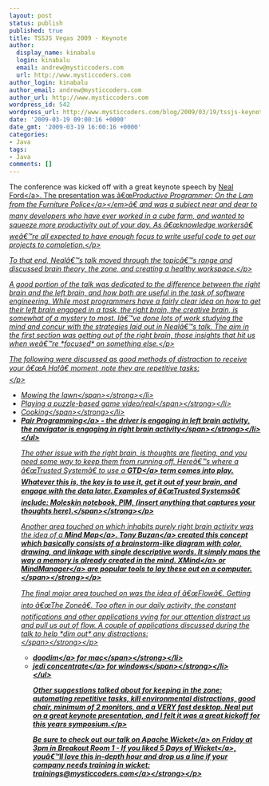 ```yaml
---
layout: post
status: publish
published: true
title: TSSJS Vegas 2009 - Keynote
author:
  display_name: kinabalu
  login: kinabalu
  email: andrew@mysticcoders.com
  url: http://www.mysticcoders.com
author_login: kinabalu
author_email: andrew@mysticcoders.com
author_url: http://www.mysticcoders.com
wordpress_id: 542
wordpress_url: http://www.mysticcoders.com/blog/2009/03/19/tssjs-keynote-neal-ford/
date: '2009-03-19 09:00:16 +0000'
date_gmt: '2009-03-19 16:00:16 +0000'
categories:
- Java
tags:
- Java
comments: []
---
```

<p>The conference was kicked off with a great keynote speech by <a href="http:&#47;&#47;www.nealford.com&#47;" title="Neal Ford" target="_blank">Neal Ford<&#47;a>. The presentation was &acirc;&euro;&oelig;<em><a href="http:&#47;&#47;javasymposium.techtarget.com&#47;html&#47;sessions.html#NFordKeynote" target="_blank">Productive Programmer: On the Lam from the Furniture Police<&#47;a><&#47;em>&acirc;&euro; and was a subject near and dear to many developers who have ever worked in a cube farm, and wanted to squeeze more productivity out of your day. As &acirc;&euro;&oelig;knowledge workers&acirc;&euro; we&acirc;&euro;&trade;re all expected to have enough focus to write useful code to get our projects to completion.<&#47;p></p>
<p>To that end, Neal&acirc;&euro;&trade;s talk moved through the topic&acirc;&euro;&trade;s range and discussed brain theory, the zone, and creating a healthy workspace.<&#47;p></p>
<p>A good portion of the talk was dedicated to the difference between the right brain and the left brain, and how both are useful in the task of software engineering. While most programmers have a fairly clear idea on how to get their left brain engaged in a task, the right brain, the creative brain, is somewhat of a mystery to most. I&acirc;&euro;&trade;ve done lots of work studying the mind and concur with the strategies laid out in Neal&acirc;&euro;&trade;s talk. The aim in the first section was getting out of the right brain, those insights that hit us when we&acirc;&euro;&trade;re *focused* on something else.<&#47;p></p>
<p>The following were discussed as good methods of distraction to receive your &acirc;&euro;&oelig;A Ha!&acirc;&euro; moment, note they are repetitive tasks:<br &#47;><&#47;p></p>
<ul>
<li><strong><span style="font-weight: normal;">Mowing the lawn<&#47;span><&#47;strong><&#47;li>
<li><strong><span style="font-weight: normal;">Playing a puzzle-based game video&#47;real<&#47;span><&#47;strong><&#47;li>
<li><strong><span style="font-weight: normal;">Cooking<&#47;span><&#47;strong><&#47;li>
<li><strong><span style="font-weight: normal;"><a href="http:&#47;&#47;en.wikipedia.org&#47;wiki&#47;Pair_programming" title="Pair Programming" target="_blank">Pair Programming<&#47;a> - the driver is engaging in left brain activity, the navigator is engaging in right brain activity<&#47;span><&#47;strong><&#47;li><br />
<&#47;ul></p>
<p><strong><span style="font-weight: normal;">The other issue with the right brain, is thoughts are fleeting, and you need some way to keep them from running off. Here&acirc;&euro;&trade;s where a &acirc;&euro;&oelig;Trusted System&acirc;&euro; to use a <a href="http:&#47;&#47;en.wikipedia.org&#47;wiki&#47;Getting_Things_Done" title="Getting Things Done" target="_blank">GTD<&#47;a> term comes into play. Whatever this is, the key is to use it, get it out of your brain, and engage with the data later. Examples of &acirc;&euro;&oelig;Trusted Systems&acirc;&euro; include: Moleskin notebook, PIM, (insert anything that captures your thoughts here).<&#47;span><&#47;strong><&#47;p></p>
<p><strong><span style="font-weight: normal;">Another area touched on which inhabits purely right brain activity was the idea of a <a href="http:&#47;&#47;en.wikipedia.org&#47;wiki&#47;Mind_map" title="Mindmap" target="_blank">Mind Map<&#47;a>. <a href="http:&#47;&#47;en.wikipedia.org&#47;wiki&#47;Tony_Buzan" title="Tony Buzan" target="_blank">Tony Buzan<&#47;a> created this concept which basically consists of a brainstorm-like diagram with color, drawing, and linkage with single descriptive words. It simply maps the way a memory is already created in the mind. <a href="http:&#47;&#47;www.xmind.net&#47;" title="XMind" target="_blank">XMind<&#47;a> or <a href="http:&#47;&#47;www.mindjet.com&#47;" title="Mindmanager" target="_blank">MindManager<&#47;a> are popular tools to lay these out on a computer.<&#47;span><&#47;strong><&#47;p></p>
<p><strong><span style="font-weight: normal;">The final major area touched on was the idea of &acirc;&euro;&oelig;Flow&acirc;&euro;. Getting into &acirc;&euro;&oelig;The Zone&acirc;&euro;. Too often in our daily activity, the constant notifications and other applications vying for our attention distract us and pull us out of flow. A couple of applications discussed during the talk to help *dim out* any distractions:<br &#47;><&#47;span><&#47;strong><&#47;p></p>
<ul>
<li><strong><span style="font-weight: normal;"><a href="http:&#47;&#47;www.lachoseinteractive.net&#47;en&#47;products&#47;doodim&#47;" rel="nofollow" title="doodim for mac" target="_blank">doodim<&#47;a> for mac<&#47;span><&#47;strong><&#47;li>
<li><strong><span style="font-weight: normal;"><a href="http:&#47;&#47;www.anappaday.com&#47;downloads&#47;2006&#47;09&#47;day-10-jedi-concentrate.html" rel="nofollow" title="jedi concentrate" target="_blank">jedi concentrate<&#47;a> for windows<&#47;span><&#47;strong><&#47;li><br />
<&#47;ul></p>
<p>Other suggestions talked about for keeping in the zone: automating repetitive tasks, kill environmental distractions, good chair, minimum of 2 monitors, and a VERY fast desktop. Neal put on a great keynote presentation, and I felt it was a great kickoff for this years symposium.<&#47;p></p>
<p><strong>Be sure to check out our talk on <a href="http:&#47;&#47;wicket.apache.org" title="Apache Wicket" target="_blank">Apache Wicket<&#47;a> on Friday at 3pm in Breakout Room 1 - If you liked <a href="http:&#47;&#47;www.mysticcoders.com&#47;blog&#47;2009&#47;03&#47;09&#47;5-days-of-wicket&#47;" title="5 Days of Wicket" target="_top">5 Days of Wicket<&#47;a>, you&acirc;&euro;&trade;ll love this in-depth hour and drop us a line if your company needs training in wicket: <a href="mailto:trainings@mysticcoders.com">trainings@mysticcoders.com<&#47;a><&#47;strong><&#47;p></p>
